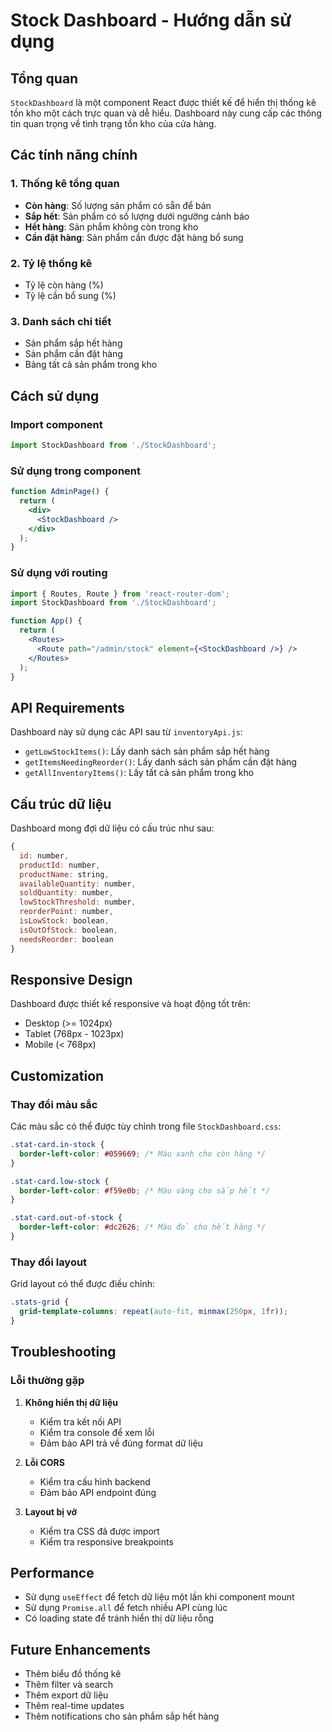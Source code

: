 # Stock Dashboard - Hướng dẫn sử dụng

## Tổng quan
`StockDashboard` là một component React được thiết kế để hiển thị thống kê tồn kho một cách trực quan và dễ hiểu. Dashboard này cung cấp các thông tin quan trọng về tình trạng tồn kho của cửa hàng.

## Các tính năng chính

### 1. Thống kê tổng quan
- **Còn hàng**: Số lượng sản phẩm có sẵn để bán
- **Sắp hết**: Sản phẩm có số lượng dưới ngưỡng cảnh báo
- **Hết hàng**: Sản phẩm không còn trong kho
- **Cần đặt hàng**: Sản phẩm cần được đặt hàng bổ sung

### 2. Tỷ lệ thống kê
- Tỷ lệ còn hàng (%)
- Tỷ lệ cần bổ sung (%)

### 3. Danh sách chi tiết
- Sản phẩm sắp hết hàng
- Sản phẩm cần đặt hàng
- Bảng tất cả sản phẩm trong kho

## Cách sử dụng

### Import component
```jsx
import StockDashboard from './StockDashboard';
```

### Sử dụng trong component
```jsx
function AdminPage() {
  return (
    <div>
      <StockDashboard />
    </div>
  );
}
```

### Sử dụng với routing
```jsx
import { Routes, Route } from 'react-router-dom';
import StockDashboard from './StockDashboard';

function App() {
  return (
    <Routes>
      <Route path="/admin/stock" element={<StockDashboard />} />
    </Routes>
  );
}
```

## API Requirements

Dashboard này sử dụng các API sau từ `inventoryApi.js`:

- `getLowStockItems()`: Lấy danh sách sản phẩm sắp hết hàng
- `getItemsNeedingReorder()`: Lấy danh sách sản phẩm cần đặt hàng
- `getAllInventoryItems()`: Lấy tất cả sản phẩm trong kho

## Cấu trúc dữ liệu

Dashboard mong đợi dữ liệu có cấu trúc như sau:

```javascript
{
  id: number,
  productId: number,
  productName: string,
  availableQuantity: number,
  soldQuantity: number,
  lowStockThreshold: number,
  reorderPoint: number,
  isLowStock: boolean,
  isOutOfStock: boolean,
  needsReorder: boolean
}
```

## Responsive Design

Dashboard được thiết kế responsive và hoạt động tốt trên:
- Desktop (>= 1024px)
- Tablet (768px - 1023px)
- Mobile (< 768px)

## Customization

### Thay đổi màu sắc
Các màu sắc có thể được tùy chỉnh trong file `StockDashboard.css`:

```css
.stat-card.in-stock {
  border-left-color: #059669; /* Màu xanh cho còn hàng */
}

.stat-card.low-stock {
  border-left-color: #f59e0b; /* Màu vàng cho sắp hết */
}

.stat-card.out-of-stock {
  border-left-color: #dc2626; /* Màu đỏ cho hết hàng */
}
```

### Thay đổi layout
Grid layout có thể được điều chỉnh:

```css
.stats-grid {
  grid-template-columns: repeat(auto-fit, minmax(250px, 1fr));
}
```

## Troubleshooting

### Lỗi thường gặp

1. **Không hiển thị dữ liệu**
   - Kiểm tra kết nối API
   - Kiểm tra console để xem lỗi
   - Đảm bảo API trả về đúng format dữ liệu

2. **Lỗi CORS**
   - Kiểm tra cấu hình backend
   - Đảm bảo API endpoint đúng

3. **Layout bị vỡ**
   - Kiểm tra CSS đã được import
   - Kiểm tra responsive breakpoints

## Performance

- Sử dụng `useEffect` để fetch dữ liệu một lần khi component mount
- Sử dụng `Promise.all` để fetch nhiều API cùng lúc
- Có loading state để tránh hiển thị dữ liệu rỗng

## Future Enhancements

- Thêm biểu đồ thống kê
- Thêm filter và search
- Thêm export dữ liệu
- Thêm real-time updates
- Thêm notifications cho sản phẩm sắp hết hàng 